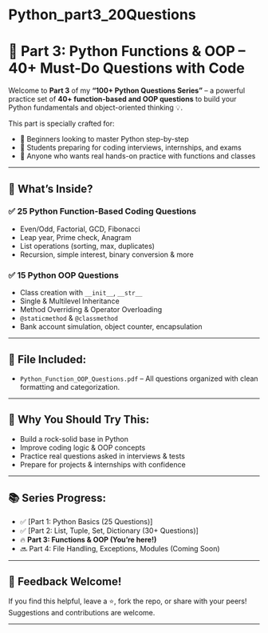 # Python_part3_20Questions
# 🚀 Part 3: Python Functions & OOP – 40+ Must-Do Questions with Code

Welcome to **Part 3** of my **“100+ Python Questions Series”** – a powerful practice set of **40+ function-based and OOP questions** to build your Python fundamentals and object-oriented thinking 💡.

This part is specially crafted for:
- 🔰 Beginners looking to master Python step-by-step
- 💼 Students preparing for coding interviews, internships, and exams
- 🔄 Anyone who wants real hands-on practice with functions and classes

---

## 📘 What’s Inside?

### ✅ 25 Python Function-Based Coding Questions
- Even/Odd, Factorial, GCD, Fibonacci
- Leap year, Prime check, Anagram
- List operations (sorting, max, duplicates)
- Recursion, simple interest, binary conversion & more

### ✅ 15 Python OOP Questions
- Class creation with `__init__`, `__str__`
- Single & Multilevel Inheritance
- Method Overriding & Operator Overloading
- `@staticmethod` & `@classmethod`
- Bank account simulation, object counter, encapsulation

---

## 📎 File Included:
- `Python_Function_OOP_Questions.pdf` – All questions organized with clean formatting and categorization.

---

## 🌟 Why You Should Try This:
- Build a rock-solid base in Python
- Improve coding logic & OOP concepts
- Practice real questions asked in interviews & tests
- Prepare for projects & internships with confidence

---

## 📚 Series Progress:
- ✅ [Part 1: Python Basics (25 Questions)]
- ✅ [Part 2: List, Tuple, Set, Dictionary (30+ Questions)]
- 🔥 **Part 3: Functions & OOP (You’re here!)**
- 🔜 Part 4: File Handling, Exceptions, Modules (Coming Soon)

---

## 💬 Feedback Welcome!
If you find this helpful, leave a ⭐, fork the repo, or share with your peers!  
Suggestions and contributions are welcome.

---
